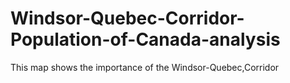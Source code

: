 # Windsor-Quebec-Corridor-Population-of-Canada-analysis
This map shows the importance of the Windsor-Quebec,Corridor
